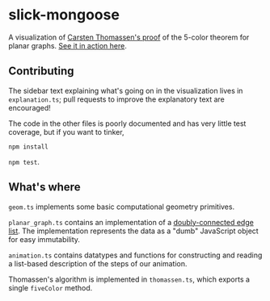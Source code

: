 # slick-mongoose

A visualization of [Carsten Thomassen's proof](http://dl.acm.org/citation.cfm?id=184192) of the 5-color theorem for planar graphs. [See it in action here](http://www.harrisonrbrown.com/slick-mongoose).

## Contributing

The sidebar text explaining what's going on in the visualization lives in `explanation.ts`; pull requests to improve the explanatory text are encouraged!

The code in the other files is poorly documented and has very little test coverage, but if you want to tinker,

`npm install`

`npm test`.

## What's where

`geom.ts` implements some basic computational geometry primitives.

`planar_graph.ts` contains an implementation of a [doubly-connected edge list](http://www.cs.sfu.ca/~binay/813.2011/DCEL.pdf). The implementation represents the data as a "dumb" JavaScript object for easy immutability.

`animation.ts` contains datatypes and functions for constructing and reading a list-based description of the steps of our animation.

Thomassen's algorithm is implemented in `thomassen.ts`, which exports a single `fiveColor` method.
